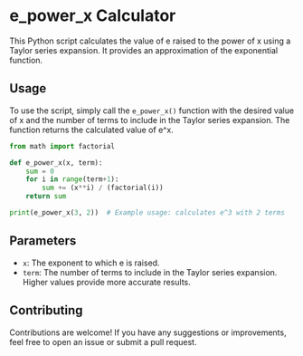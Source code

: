 # e_power_x Calculator

This Python script calculates the value of e raised to the power of x using a Taylor series expansion. It provides an approximation of the exponential function.

## Usage

To use the script, simply call the `e_power_x()` function with the desired value of x and the number of terms to include in the Taylor series expansion. The function returns the calculated value of e^x.

```python
from math import factorial

def e_power_x(x, term):
    sum = 0
    for i in range(term+1):
        sum += (x**i) / (factorial(i))
    return sum

print(e_power_x(3, 2))  # Example usage: calculates e^3 with 2 terms
```

## Parameters

- `x`: The exponent to which e is raised.
- `term`: The number of terms to include in the Taylor series expansion. Higher values provide more accurate results.

## Contributing

Contributions are welcome! If you have any suggestions or improvements, feel free to open an issue or submit a pull request.
